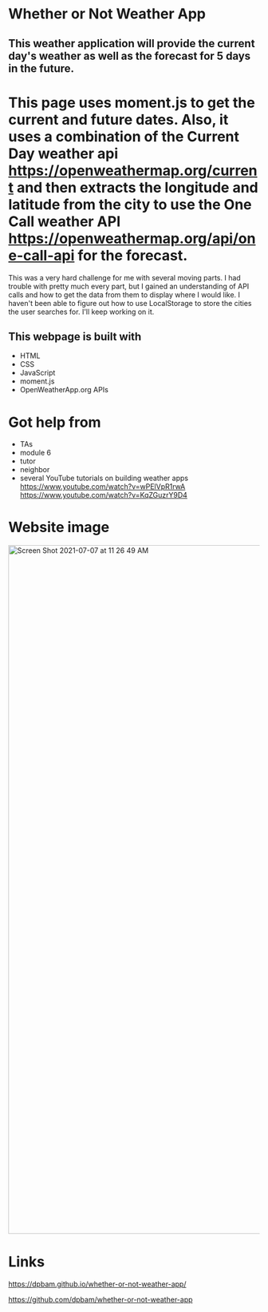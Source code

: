 # Whether or Not Weather App

## This weather application will provide the current day's weather as well as the forecast for 5 days in the future.

# This page uses moment.js to get the current and future dates. Also, it uses a combination of the Current Day weather api https://openweathermap.org/current and then extracts the longitude and latitude from the city to use the One Call weather API https://openweathermap.org/api/one-call-api for the forecast.

This was a very hard challenge for me with several moving parts. I had trouble with pretty much every part, but I gained an understanding of API calls and how to get the data from them to display where I would like. I haven't been able to figure out how to use LocalStorage to store the cities the user searches for. I'll keep working on it.

## This webpage is built with

- HTML
- CSS
- JavaScript
- moment.js
- OpenWeatherApp.org APIs

# Got help from

- TAs
- module 6
- tutor
- neighbor
- several YouTube tutorials on building weather apps
  https://www.youtube.com/watch?v=wPElVpR1rwA
  https://www.youtube.com/watch?v=KqZGuzrY9D4

# Website image

<img width="1379" alt="Screen Shot 2021-07-07 at 11 26 49 AM" src="https://user-images.githubusercontent.com/82355287/124803429-5697de00-df16-11eb-933e-73413917411a.png">

# Links

https://dpbam.github.io/whether-or-not-weather-app/

https://github.com/dpbam/whether-or-not-weather-app
